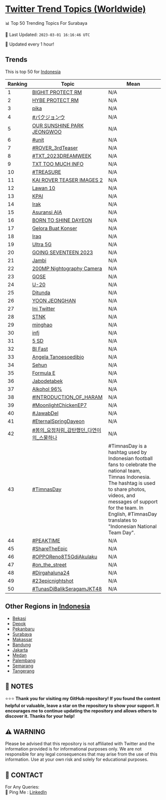 [Twitter Trend Topics (Worldwide)](https://github.com/ErcinDedeoglu/Twitter-Trend-Topics)
==========


📊 Top 50 Trending Topics For Surabaya

📆 Last Updated: `2023-03-01 16:16:46 UTC`

🔧 Updated every 1 hour!


## Trends

This is top 50 for [Indonesia](</Indonesia>)

| Ranking | Topic | Mean |
| ------- | ------------ | ------------ |
| 1 | [BIGHIT PROTECT RM](http://twitter.com/search?q=BIGHIT+PROTECT+RM) | N/A |
| 2 | [HYBE PROTECT RM](http://twitter.com/search?q=HYBE+PROTECT+RM) | N/A |
| 3 | [pika](http://twitter.com/search?q=pika) | N/A |
| 4 | [#パクジョンウ](http://twitter.com/search?q=%23%e3%83%91%e3%82%af%e3%82%b8%e3%83%a7%e3%83%b3%e3%82%a6) | N/A |
| 5 | [OUR SUNSHINE PARK JEONGWOO](http://twitter.com/search?q=OUR+SUNSHINE+PARK+JEONGWOO) | N/A |
| 6 | [#unit](http://twitter.com/search?q=%23unit) | N/A |
| 7 | [#ROVER_3rdTeaser](http://twitter.com/search?q=%23ROVER_3rdTeaser) | N/A |
| 8 | [#TXT_2023DREAMWEEK](http://twitter.com/search?q=%23TXT_2023DREAMWEEK) | N/A |
| 9 | [TXT TOO MUCH INFO](http://twitter.com/search?q=TXT+TOO+MUCH+INFO) | N/A |
| 10 | [#TREASURE](http://twitter.com/search?q=%23TREASURE) | N/A |
| 11 | [KAI ROVER TEASER IMAGES 2](http://twitter.com/search?q=KAI+ROVER+TEASER+IMAGES+2) | N/A |
| 12 | [Lawan 10](http://twitter.com/search?q=Lawan+10) | N/A |
| 13 | [KPAI](http://twitter.com/search?q=KPAI) | N/A |
| 14 | [Irak](http://twitter.com/search?q=Irak) | N/A |
| 15 | [Asuransi AIA](http://twitter.com/search?q=Asuransi+AIA) | N/A |
| 16 | [BORN TO SHINE DAYEON](http://twitter.com/search?q=BORN+TO+SHINE+DAYEON) | N/A |
| 17 | [Gelora Buat Konser](http://twitter.com/search?q=Gelora+Buat+Konser) | N/A |
| 18 | [Iraq](http://twitter.com/search?q=Iraq) | N/A |
| 19 | [Ultra 5G](http://twitter.com/search?q=Ultra+5G) | N/A |
| 20 | [GOING SEVENTEEN 2023](http://twitter.com/search?q=GOING+SEVENTEEN+2023) | N/A |
| 21 | [Jambi](http://twitter.com/search?q=Jambi) | N/A |
| 22 | [200MP Nightography Camera](http://twitter.com/search?q=200MP+Nightography+Camera) | N/A |
| 23 | [GOSE](http://twitter.com/search?q=GOSE) | N/A |
| 24 | [U-20](http://twitter.com/search?q=U-20) | N/A |
| 25 | [Ditunda](http://twitter.com/search?q=Ditunda) | N/A |
| 26 | [YOON JEONGHAN](http://twitter.com/search?q=YOON+JEONGHAN) | N/A |
| 27 | [Ini Twitter](http://twitter.com/search?q=Ini+Twitter) | N/A |
| 28 | [STNK](http://twitter.com/search?q=STNK) | N/A |
| 29 | [minghao](http://twitter.com/search?q=minghao) | N/A |
| 30 | [infj](http://twitter.com/search?q=infj) | N/A |
| 31 | [5 SD](http://twitter.com/search?q=5+SD) | N/A |
| 32 | [BI Fast](http://twitter.com/search?q=BI+Fast) | N/A |
| 33 | [Angela Tanoesoedibjo](http://twitter.com/search?q=Angela+Tanoesoedibjo) | N/A |
| 34 | [Sehun](http://twitter.com/search?q=Sehun) | N/A |
| 35 | [Formula E](http://twitter.com/search?q=Formula+E) | N/A |
| 36 | [Jabodetabek](http://twitter.com/search?q=Jabodetabek) | N/A |
| 37 | [Alkohol 96%](http://twitter.com/search?q=Alkohol+96%25) | N/A |
| 38 | [#INTRODUCTION_OF_HARAM](http://twitter.com/search?q=%23INTRODUCTION_OF_HARAM) | N/A |
| 39 | [#MoonlightChickenEP7](http://twitter.com/search?q=%23MoonlightChickenEP7) | N/A |
| 40 | [#JawabDel](http://twitter.com/search?q=%23JawabDel) | N/A |
| 41 | [#EternalSpringDayeon](http://twitter.com/search?q=%23EternalSpringDayeon) | N/A |
| 42 | [#봄의_요정처럼_감탄했던_다연이의_스물하나](http://twitter.com/search?q=%23%eb%b4%84%ec%9d%98_%ec%9a%94%ec%a0%95%ec%b2%98%eb%9f%bc_%ea%b0%90%ed%83%84%ed%96%88%eb%8d%98_%eb%8b%a4%ec%97%b0%ec%9d%b4%ec%9d%98_%ec%8a%a4%eb%ac%bc%ed%95%98%eb%82%98) | N/A |
| 43 | [#TimnasDay](http://twitter.com/search?q=%23TimnasDay) | #TimnasDay is a hashtag used by Indonesian football fans to celebrate the national team, Timnas Indonesia. The hashtag is used to share photos, videos, and messages of support for the team. In English, #TimnasDay translates to "Indonesian National Team Day". |
| 44 | [#PEAKTIME](http://twitter.com/search?q=%23PEAKTIME) | N/A |
| 45 | [#ShareTheEpic](http://twitter.com/search?q=%23ShareTheEpic) | N/A |
| 46 | [#OPPOReno8T5GdiAkulaku](http://twitter.com/search?q=%23OPPOReno8T5GdiAkulaku) | N/A |
| 47 | [#on_the_street](http://twitter.com/search?q=%23on_the_street) | N/A |
| 48 | [#Dirgahaluna24](http://twitter.com/search?q=%23Dirgahaluna24) | N/A |
| 49 | [#23epicnightshot](http://twitter.com/search?q=%2323epicnightshot) | N/A |
| 50 | [#TunasDiBalikSeragamJKT48](http://twitter.com/search?q=%23TunasDiBalikSeragamJKT48) | N/A |



## Other Regions in [Indonesia](</Indonesia>)

* [Bekasi](</Indonesia/Bekasi.md>)
* [Depok](</Indonesia/Depok.md>)
* [Pekanbaru](</Indonesia/Pekanbaru.md>)
* [Surabaya](</Indonesia/Surabaya.md>)
* [Makassar](</Indonesia/Makassar.md>)
* [Bandung](</Indonesia/Bandung.md>)
* [Jakarta](</Indonesia/Jakarta.md>)
* [Medan](</Indonesia/Medan.md>)
* [Palembang](</Indonesia/Palembang.md>)
* [Semarang](</Indonesia/Semarang.md>)
* [Tangerang](</Indonesia/Tangerang.md>)



## 📝 NOTES

⭐⭐⭐ **Thank you for visiting my GitHub repository! If you found the content helpful or valuable, leave a star on the repository to show your support. It encourages me to continue updating the repository and allows others to discover it. Thanks for your help!**


## ⚠️ WARNING

Please be advised that this repository is not affiliated with Twitter and the information provided is for informational purposes only. We are not responsible for any legal consequences that may arise from the use of this information. Use at your own risk and solely for educational purposes.


## 📨 CONTACT

 For Any Queries:  
            🏓 Ping Me : [LinkedIn](https://www.linkedin.com/in/ercindedeoglu/)
